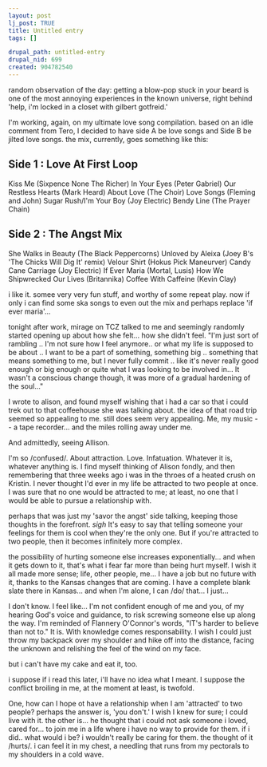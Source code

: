 ```yaml
--- 
layout: post
lj_post: TRUE
title: Untitled entry
tags: []

drupal_path: untitled-entry
drupal_nid: 699
created: 904782540
---
```

random observation of the day: getting a blow-pop stuck in your beard is one of the most annoying experiences in the known universe, right behind 'help, i'm locked in a closet with gilbert gotfreid.'


I'm working, again, on my ultimate love song compilation. based on an idle comment from Tero, I decided to have side A be love songs and Side B be jilted love songs. the mix, currently, goes something like this:

Side 1 : Love At First Loop
--
Kiss Me (Sixpence None The Richer)
In Your Eyes (Peter Gabriel)
Our Restless Hearts (Mark Heard)
About Love (The Choir)
Love Songs (Fleming and John)
Sugar Rush/I'm Your Boy (Joy Electric)
Bendy Line (The Prayer Chain)

Side 2 : The Angst Mix
--
She Walks in Beauty (The Black Peppercorns)
Unloved by Aleixa (Joey B's 'The Chicks Will Dig It' remix)
Velour Shirt (Hokus Pick Maneurver)
Candy Cane Carriage (Joy Electric)
If Ever Maria (Mortal, Lusis)
How We Shipwrecked Our Lives (Britannika)
Coffee With Caffeine (Kevin Clay)

i like it. somee very very fun stuff, and worthy of some repeat play. now if only i can find some ska songs to even out the mix and perhaps replace 'if ever maria'...

tonight after work, mirage on TCZ talked to me and seemingly randomly started opening up about how she felt... how she didn't feel. "I'm just sort of rambling .. I'm not sure how I feel anymore.. or what my life is supposed to be about .. I want to be a part of something, something big .. something that means something to me, but I never fully commit .. like it's never really good enough or big enough or quite what I was looking to be involved in... It wasn't a conscious change though, it was more of a gradual hardening of the soul..."

I wrote to alison, and found myself wishing that i had a car so that i could trek out to that coffeehouse she was talking about. the idea of that road trip seemed so appealing to me. still does seem very appealing. Me, my music -- a tape recorder... and the miles rolling away under me.

And admittedly, seeing Allison.

I'm so /confused/. About attraction. Love. Infatuation. Whatever it is, whatever anything is. I find myself thinking of Alison fondly, and then remembering that three weeks ago i was in the throes of a heated crush on Kristin. I never thought I'd ever in my life be attracted to two people at once. I was sure that no one would be attracted to me; at least, no one that I would be able to pursue a relationship with.

perhaps that was just my 'savor the angst' side talking, keeping those thoughts in the forefront. *sigh* It's easy to say that telling someone your feelings for them is cool when they're the only one. But if you're attracted to two people, then it becomes infinitely more complex.

the possibility of hurting someone else increases exponentially... and when it gets down to it, that's what i fear far more than being hurt myself. I wish it all made more sense; life, other people, me... I have a job but no future with it, thanks to the Kansas changes that are coming. I have a complete blank slate there in Kansas... and when  I'm alone, I can /do/ that... I just...

I don't know. I feel like... I'm not confident enough of me and you, of my hearing God's voice and guidance, to risk screwing someone else up along the way. I'm reminded of Flannery O'Connor's words, "IT's harder to believe than not to." It is. With knowledge comes responsability. I wish I could just throw my backpack over my shoulder and hike off into the distance, facing the unknown and relishing the feel of the wind on my face.

but i can't have my cake and eat it, too.

i suppose if i read this later, i'll have no idea what I meant. I suppose the conflict broiling in me, at the moment at least, is twofold.

One, how can I hope ot have a relationship when I am 'attracted' to two people? perhaps the answer is, 'you don't.' I wish I knew for sure; I could live with it. the other is... he thought that i could not ask someone i loved, cared for... to join me in a life where i have no way to provide for them. if i did.. what would i be? i wouldn't really be caring for them. the thought of it /hurts/. i can feel it in my chest, a needling that runs from my pectorals to my shoulders in a cold wave.
